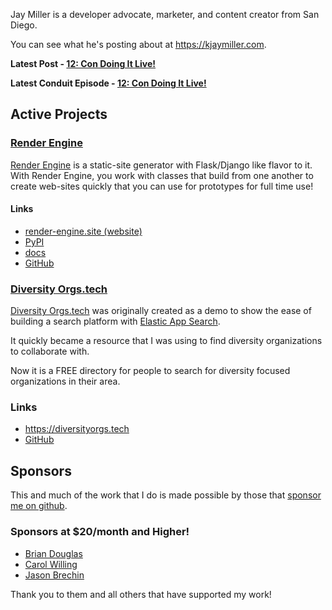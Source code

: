 Jay Miller is a developer advocate, marketer, and content creator from San Diego.

You can see what he's posting about at <https://kjaymiller.com>.

**Latest Post - [12: Con Doing It Live!](https://kjaymiller.com/conduit-12-con-doing-it-live)**

**Latest Conduit Episode - [12: Con Doing It Live!](http://relay.fm/conduit/12)**

## Active Projects

### [Render Engine]
[Render Engine] is a static-site generator with Flask/Django like flavor to it.
With Render Engine, you work with classes that build from one another to create
web-sites quickly that you can use for prototypes for full time use!

#### Links
- [render-engine.site (website)][Render Engine]
- [PyPI](https://pypi.org/project/render-engine)
- [docs](https://render-engine.readthedocs.io)
- [GitHub](https://github.com/kjaymiller/render_engine)

### [Diversity Orgs.tech]
[Diversity Orgs.tech] was originally created as a demo to show the ease of building a search platform with [Elastic App Search](https://www.elastic.co/app-search/).

It quickly became a resource that I was using to find diversity organizations to collaborate with. 

Now it is a FREE directory for people to search for diversity focused organizations in their area.

### Links
- <https://diversityorgs.tech>
- [GitHub](https://github.com/kjaymiller/diversity-orgs-tech)

## Sponsors
This and much of the work that I do is made possible by those that [sponsor me
on github](https://github.com/sponsors/kjaymiller).

### Sponsors at $20/month and Higher!
- [Brian Douglas](https://github.com/bdougie)
- [Carol Willing](https://github.com/willingc)
- [Jason Brechin](https://github.com/brechin)

Thank you to them and all others that have supported my work!

[Render Engine]: https://render-engine.site
[Diversity Orgs.tech]: https://diversityorgs.tech